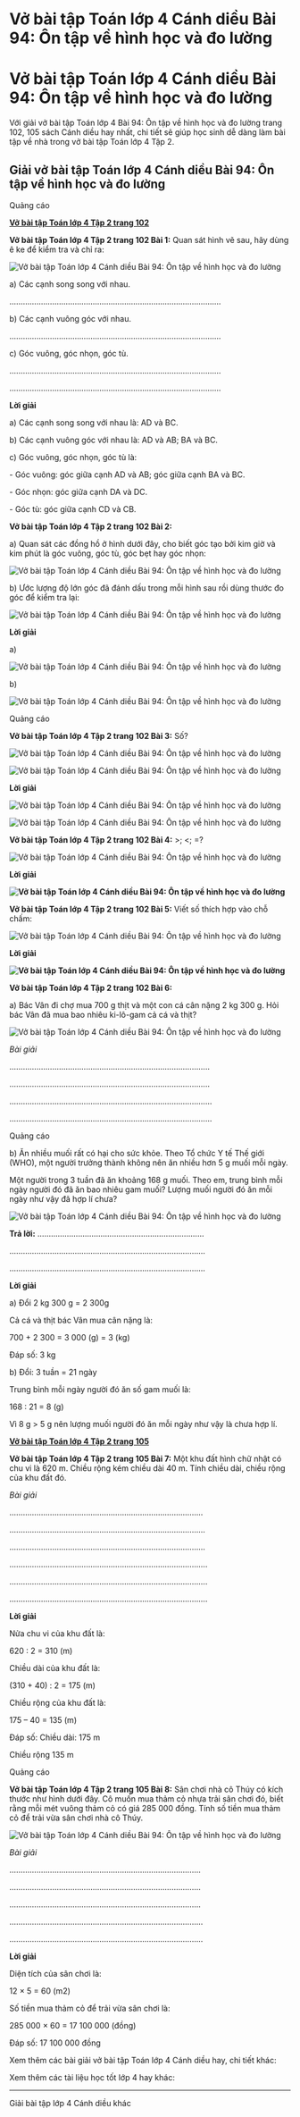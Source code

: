 # Vở bài tập Toán lớp 4 Cánh diều Bài 94: Ôn tập về hình học và đo lường

# Vở bài tập Toán lớp 4 Cánh diều Bài 94: Ôn tập về hình học và đo lường

Với giải vở bài tập Toán lớp 4 Bài 94: Ôn tập về hình học và đo lường trang 102, 105 sách Cánh diều hay nhất, chi tiết sẽ giúp học sinh dễ dàng làm bài tập về nhà trong vở bài tập Toán lớp 4 Tập 2.

## Giải vở bài tập Toán lớp 4 Cánh diều Bài 94: Ôn tập về hình học và đo lường

Quảng cáo

[**Vở bài tập Toán lớp 4 Tập 2 trang 102**](https://vietjack.com/vbt-toan-4-cd/vbt-toan-lop-4-tap-2-trang-102-canh-dieu.jsp)

**Vở bài tập Toán lớp 4 Tập 2 trang 102 Bài 1:** Quan sát hình vẽ sau, hãy dùng ê ke để kiểm tra và chỉ ra:

![Vở bài tập Toán lớp 4 Cánh diều Bài 94: Ôn tập về hình học và đo lường](https://vietjack.com/vbt-toan-4-cd/images/bai-94-on-tap-ve-hinh-hoc-va-do-luong-203251.PNG)

a) Các cạnh song song với nhau.

..............................................................................................

b) Các cạnh vuông góc với nhau.

..............................................................................................

c) Góc vuông, góc nhọn, góc tù.

..............................................................................................

..............................................................................................

**Lời giải**

a) Các cạnh song song với nhau là: AD và BC.

b) Các cạnh vuông góc với nhau là: AD và AB; BA và BC.

c) Góc vuông, góc nhọn, góc tù là:

\- Góc vuông: góc giữa cạnh AD và AB; góc giữa cạnh BA và BC.

\- Góc nhọn: góc giữa cạnh DA và DC.

\- Góc tù: góc giữa cạnh CD và CB.

**Vở bài tập Toán lớp 4 Tập 2 trang 102 Bài 2:**

a) Quan sát các đồng hồ ở hình dưới đây, cho biết góc tạo bởi kim giờ và kim phút là góc vuông, góc tù, góc bẹt hay góc nhọn:

![Vở bài tập Toán lớp 4 Cánh diều Bài 94: Ôn tập về hình học và đo lường](https://vietjack.com/vbt-toan-4-cd/images/bai-94-on-tap-ve-hinh-hoc-va-do-luong-203253.PNG)

b) Ước lượng độ lớn góc đã đánh dấu trong mỗi hình sau rồi dùng thước đo góc để kiểm tra lại:

![Vở bài tập Toán lớp 4 Cánh diều Bài 94: Ôn tập về hình học và đo lường](https://vietjack.com/vbt-toan-4-cd/images/bai-94-on-tap-ve-hinh-hoc-va-do-luong-203254.PNG)

**Lời giải**

a) 

![Vở bài tập Toán lớp 4 Cánh diều Bài 94: Ôn tập về hình học và đo lường](https://vietjack.com/vbt-toan-4-cd/images/bai-94-on-tap-ve-hinh-hoc-va-do-luong-203255.PNG)

b)

![Vở bài tập Toán lớp 4 Cánh diều Bài 94: Ôn tập về hình học và đo lường](https://vietjack.com/vbt-toan-4-cd/images/bai-94-on-tap-ve-hinh-hoc-va-do-luong-203256.PNG)

Quảng cáo

**Vở bài tập Toán lớp 4 Tập 2 trang 102 Bài 3:** Số?

![Vở bài tập Toán lớp 4 Cánh diều Bài 94: Ôn tập về hình học và đo lường](https://vietjack.com/vbt-toan-4-cd/images/bai-94-on-tap-ve-hinh-hoc-va-do-luong-203257.PNG)

![Vở bài tập Toán lớp 4 Cánh diều Bài 94: Ôn tập về hình học và đo lường](https://vietjack.com/vbt-toan-4-cd/images/bai-94-on-tap-ve-hinh-hoc-va-do-luong-203258.PNG)

**Lời giải**

![Vở bài tập Toán lớp 4 Cánh diều Bài 94: Ôn tập về hình học và đo lường](https://vietjack.com/vbt-toan-4-cd/images/bai-94-on-tap-ve-hinh-hoc-va-do-luong-203259.PNG)

![Vở bài tập Toán lớp 4 Cánh diều Bài 94: Ôn tập về hình học và đo lường](https://vietjack.com/vbt-toan-4-cd/images/bai-94-on-tap-ve-hinh-hoc-va-do-luong-203261.PNG)

**Vở bài tập Toán lớp 4 Tập 2 trang 102 Bài 4:** >; <; =?

![Vở bài tập Toán lớp 4 Cánh diều Bài 94: Ôn tập về hình học và đo lường](https://vietjack.com/vbt-toan-4-cd/images/bai-94-on-tap-ve-hinh-hoc-va-do-luong-203262.PNG)

**Lời giải**

**![Vở bài tập Toán lớp 4 Cánh diều Bài 94: Ôn tập về hình học và đo lường](https://vietjack.com/vbt-toan-4-cd/images/bai-94-on-tap-ve-hinh-hoc-va-do-luong-203263.PNG)**

**Vở bài tập Toán lớp 4 Tập 2 trang 102 Bài 5:** Viết số thích hợp vào chỗ chấm:

![Vở bài tập Toán lớp 4 Cánh diều Bài 94: Ôn tập về hình học và đo lường](https://vietjack.com/vbt-toan-4-cd/images/bai-94-on-tap-ve-hinh-hoc-va-do-luong-203264.PNG)

**Lời giải**

**![Vở bài tập Toán lớp 4 Cánh diều Bài 94: Ôn tập về hình học và đo lường](https://vietjack.com/vbt-toan-4-cd/images/bai-94-on-tap-ve-hinh-hoc-va-do-luong-203265.PNG)**

**Vở bài tập Toán lớp 4 Tập 2 trang 102 Bài 6:**

a) Bác Vân đi chợ mua 700 g thịt và một con cá cân nặng 2 kg 300 g. Hỏi bác Vân đã mua bao nhiêu ki-lô-gam cả cá và thịt?

![Vở bài tập Toán lớp 4 Cánh diều Bài 94: Ôn tập về hình học và đo lường](https://vietjack.com/vbt-toan-4-cd/images/bai-94-on-tap-ve-hinh-hoc-va-do-luong-203266.PNG)

_Bài giải_

.........................................................................................

.........................................................................................

..........................................................................................

..........................................................................................

Quảng cáo

b) Ăn nhiều muối rất có hại cho sức khỏe. Theo Tổ chức Y tế Thế giới (WHO), một người trưởng thành không nên ăn nhiều hơn 5 g muối mỗi ngày.

Một người trong 3 tuần đã ăn khoảng 168 g muối. Theo em, trung bình mỗi ngày người đó đã ăn bao nhiêu gam muối? Lượng muối người đó ăn mỗi ngày như vậy đã hợp lí chưa?

![Vở bài tập Toán lớp 4 Cánh diều Bài 94: Ôn tập về hình học và đo lường](https://vietjack.com/vbt-toan-4-cd/images/bai-94-on-tap-ve-hinh-hoc-va-do-luong-203267.PNG)

**Trả lời:** ..........................................................................

.......................................................................................

.......................................................................................

**Lời giải**

a) Đổi 2 kg 300 g = 2 300g

Cả cá và thịt bác Vân mua cân nặng là:

700 + 2 300 = 3 000 (g) = 3 (kg)

Đáp số: 3 kg

b) Đổi: 3 tuần = 21 ngày

Trung bình mỗi ngày người đó ăn số gam muối là:

168 : 21 = 8 (g)

Vì 8 g > 5 g nên lượng muối người đó ăn mỗi ngày như vậy là chưa hợp lí.

[**Vở bài tập Toán lớp 4 Tập 2 trang 105**](https://vietjack.com/vbt-toan-4-cd/vbt-toan-lop-4-tap-2-trang-105-canh-dieu.jsp)

**Vở bài tập Toán lớp 4 Tập 2 trang 105 Bài 7:** Một khu đất hình chữ nhật có chu vi là 620 m. Chiều rộng kém chiều dài 40 m. Tính chiều dài, chiều rộng của khu đất đó.

_Bài giải_

......................................................................................

.......................................................................................

.......................................................................................

........................................................................................

........................................................................................

........................................................................................

**Lời giải**

Nửa chu vi của khu đất là:

620 : 2 = 310 (m)

Chiều dài của khu đất là:

(310 + 40) : 2 = 175 (m)

Chiều rộng của khu đất là:

175 – 40 = 135 (m)

Đáp số: Chiều dài: 175 m

Chiều rộng 135 m

Quảng cáo

**Vở bài tập Toán lớp 4 Tập 2 trang 105 Bài 8:** Sân chơi nhà cô Thúy có kích thước như hình dưới đây. Cô muốn mua thảm cỏ nhựa trải sân chơi đó, biết rằng mỗi mét vuông thảm cỏ có giá 285 000 đồng. Tính số tiền mua thảm cỏ để trải vừa sân chơi nhà cô Thúy.

![Vở bài tập Toán lớp 4 Cánh diều Bài 94: Ôn tập về hình học và đo lường](https://vietjack.com/vbt-toan-4-cd/images/bai-94-on-tap-ve-hinh-hoc-va-do-luong-203268.PNG)

_Bài giải_

.....................................................................................

.....................................................................................

.....................................................................................

......................................................................................

......................................................................................

**Lời giải**

Diện tích của sân chơi là:

12 × 5 = 60 (m2)

Số tiền mua thảm cỏ để trải vừa sân chơi là:

285 000 × 60 = 17 100 000 (đồng)

Đáp số: 17 100 000 đồng

Xem thêm các bài giải vở bài tập Toán lớp 4 Cánh diều hay, chi tiết khác:

Xem thêm các tài liệu học tốt lớp 4 hay khác:

* * *

Giải bài tập lớp 4 Cánh diều khác
